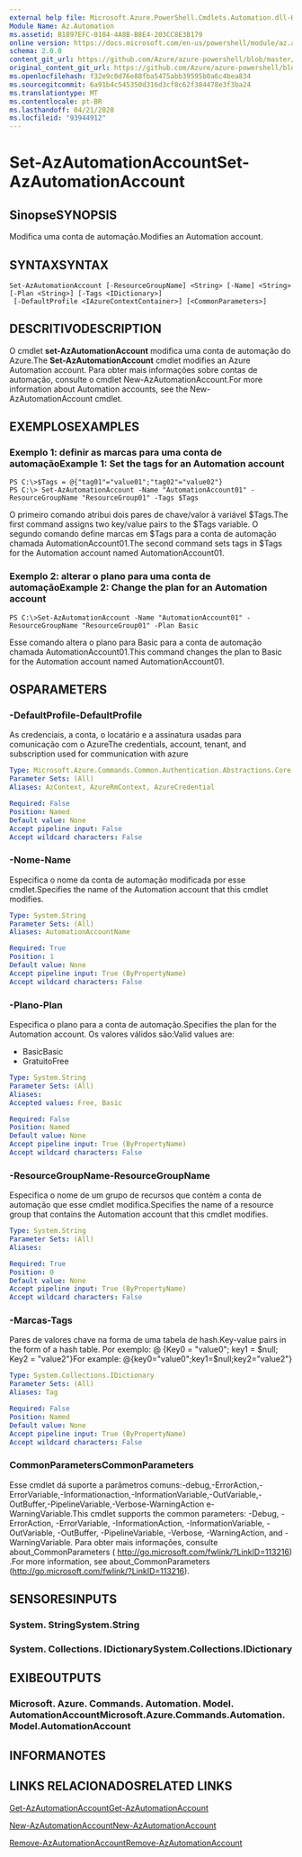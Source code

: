 ```yaml
---
external help file: Microsoft.Azure.PowerShell.Cmdlets.Automation.dll-Help.xml
Module Name: Az.Automation
ms.assetid: B1897EFC-0184-4A8B-B8E4-203CC8E3B179
online version: https://docs.microsoft.com/en-us/powershell/module/az.automation/set-azautomationaccount
schema: 2.0.0
content_git_url: https://github.com/Azure/azure-powershell/blob/master/src/Automation/Automation/help/Set-AzAutomationAccount.md
original_content_git_url: https://github.com/Azure/azure-powershell/blob/master/src/Automation/Automation/help/Set-AzAutomationAccount.md
ms.openlocfilehash: f32e9c0d76e88fba5475abb39595b0a6c4bea834
ms.sourcegitcommit: 6a91b4c545350d316d3cf8c62f384478e3f3ba24
ms.translationtype: MT
ms.contentlocale: pt-BR
ms.lasthandoff: 04/21/2020
ms.locfileid: "93944912"
---
```

# <span data-ttu-id="9060d-101">Set-AzAutomationAccount</span><span class="sxs-lookup"><span data-stu-id="9060d-101">Set-AzAutomationAccount</span></span>

## <span data-ttu-id="9060d-102">Sinopse</span><span class="sxs-lookup"><span data-stu-id="9060d-102">SYNOPSIS</span></span>
<span data-ttu-id="9060d-103">Modifica uma conta de automação.</span><span class="sxs-lookup"><span data-stu-id="9060d-103">Modifies an Automation account.</span></span>

## <span data-ttu-id="9060d-104">SYNTAX</span><span class="sxs-lookup"><span data-stu-id="9060d-104">SYNTAX</span></span>

```
Set-AzAutomationAccount [-ResourceGroupName] <String> [-Name] <String> [-Plan <String>] [-Tags <IDictionary>]
 [-DefaultProfile <IAzureContextContainer>] [<CommonParameters>]
```

## <span data-ttu-id="9060d-105">DESCRITIVO</span><span class="sxs-lookup"><span data-stu-id="9060d-105">DESCRIPTION</span></span>
<span data-ttu-id="9060d-106">O cmdlet **set-AzAutomationAccount** modifica uma conta de automação do Azure.</span><span class="sxs-lookup"><span data-stu-id="9060d-106">The **Set-AzAutomationAccount** cmdlet modifies an Azure Automation account.</span></span>
<span data-ttu-id="9060d-107">Para obter mais informações sobre contas de automação, consulte o cmdlet New-AzAutomationAccount.</span><span class="sxs-lookup"><span data-stu-id="9060d-107">For more information about Automation accounts, see the New-AzAutomationAccount cmdlet.</span></span>

## <span data-ttu-id="9060d-108">EXEMPLOS</span><span class="sxs-lookup"><span data-stu-id="9060d-108">EXAMPLES</span></span>

### <span data-ttu-id="9060d-109">Exemplo 1: definir as marcas para uma conta de automação</span><span class="sxs-lookup"><span data-stu-id="9060d-109">Example 1: Set the tags for an Automation account</span></span>
```
PS C:\>$Tags = @{"tag01"="value01";"tag02"="value02"}
PS C:\> Set-AzAutomationAccount -Name "AutomationAccount01" -ResourceGroupName "ResourceGroup01" -Tags $Tags
```

<span data-ttu-id="9060d-110">O primeiro comando atribui dois pares de chave/valor à variável $Tags.</span><span class="sxs-lookup"><span data-stu-id="9060d-110">The first command assigns two key/value pairs to the $Tags variable.</span></span>
<span data-ttu-id="9060d-111">O segundo comando define marcas em $Tags para a conta de automação chamada AutomationAccount01.</span><span class="sxs-lookup"><span data-stu-id="9060d-111">The second command sets tags in $Tags for the Automation account named AutomationAccount01.</span></span>

### <span data-ttu-id="9060d-112">Exemplo 2: alterar o plano para uma conta de automação</span><span class="sxs-lookup"><span data-stu-id="9060d-112">Example 2: Change the plan for an Automation account</span></span>
```
PS C:\>Set-AzAutomationAccount -Name "AutomationAccount01" -ResourceGroupName "ResourceGroup01" -Plan Basic
```

<span data-ttu-id="9060d-113">Esse comando altera o plano para Basic para a conta de automação chamada AutomationAccount01.</span><span class="sxs-lookup"><span data-stu-id="9060d-113">This command changes the plan to Basic for the Automation account named AutomationAccount01.</span></span>

## <span data-ttu-id="9060d-114">OS</span><span class="sxs-lookup"><span data-stu-id="9060d-114">PARAMETERS</span></span>

### <span data-ttu-id="9060d-115">-DefaultProfile</span><span class="sxs-lookup"><span data-stu-id="9060d-115">-DefaultProfile</span></span>
<span data-ttu-id="9060d-116">As credenciais, a conta, o locatário e a assinatura usadas para comunicação com o Azure</span><span class="sxs-lookup"><span data-stu-id="9060d-116">The credentials, account, tenant, and subscription used for communication with azure</span></span>

```yaml
Type: Microsoft.Azure.Commands.Common.Authentication.Abstractions.Core.IAzureContextContainer
Parameter Sets: (All)
Aliases: AzContext, AzureRmContext, AzureCredential

Required: False
Position: Named
Default value: None
Accept pipeline input: False
Accept wildcard characters: False
```

### <span data-ttu-id="9060d-117">-Nome</span><span class="sxs-lookup"><span data-stu-id="9060d-117">-Name</span></span>
<span data-ttu-id="9060d-118">Especifica o nome da conta de automação modificada por esse cmdlet.</span><span class="sxs-lookup"><span data-stu-id="9060d-118">Specifies the name of the Automation account that this cmdlet modifies.</span></span>

```yaml
Type: System.String
Parameter Sets: (All)
Aliases: AutomationAccountName

Required: True
Position: 1
Default value: None
Accept pipeline input: True (ByPropertyName)
Accept wildcard characters: False
```

### <span data-ttu-id="9060d-119">-Plano</span><span class="sxs-lookup"><span data-stu-id="9060d-119">-Plan</span></span>
<span data-ttu-id="9060d-120">Especifica o plano para a conta de automação.</span><span class="sxs-lookup"><span data-stu-id="9060d-120">Specifies the plan for the Automation account.</span></span>
<span data-ttu-id="9060d-121">Os valores válidos são:</span><span class="sxs-lookup"><span data-stu-id="9060d-121">Valid values are:</span></span>
- <span data-ttu-id="9060d-122">Basic</span><span class="sxs-lookup"><span data-stu-id="9060d-122">Basic</span></span>
- <span data-ttu-id="9060d-123">Gratuito</span><span class="sxs-lookup"><span data-stu-id="9060d-123">Free</span></span>

```yaml
Type: System.String
Parameter Sets: (All)
Aliases:
Accepted values: Free, Basic

Required: False
Position: Named
Default value: None
Accept pipeline input: True (ByPropertyName)
Accept wildcard characters: False
```

### <span data-ttu-id="9060d-124">-ResourceGroupName</span><span class="sxs-lookup"><span data-stu-id="9060d-124">-ResourceGroupName</span></span>
<span data-ttu-id="9060d-125">Especifica o nome de um grupo de recursos que contém a conta de automação que esse cmdlet modifica.</span><span class="sxs-lookup"><span data-stu-id="9060d-125">Specifies the name of a resource group that contains the Automation account that this cmdlet modifies.</span></span>

```yaml
Type: System.String
Parameter Sets: (All)
Aliases:

Required: True
Position: 0
Default value: None
Accept pipeline input: True (ByPropertyName)
Accept wildcard characters: False
```

### <span data-ttu-id="9060d-126">-Marcas</span><span class="sxs-lookup"><span data-stu-id="9060d-126">-Tags</span></span>
<span data-ttu-id="9060d-127">Pares de valores chave na forma de uma tabela de hash.</span><span class="sxs-lookup"><span data-stu-id="9060d-127">Key-value pairs in the form of a hash table.</span></span> <span data-ttu-id="9060d-128">Por exemplo: @ {Key0 = "value0"; key1 = $null; Key2 = "value2"}</span><span class="sxs-lookup"><span data-stu-id="9060d-128">For example: @{key0="value0";key1=$null;key2="value2"}</span></span>

```yaml
Type: System.Collections.IDictionary
Parameter Sets: (All)
Aliases: Tag

Required: False
Position: Named
Default value: None
Accept pipeline input: True (ByPropertyName)
Accept wildcard characters: False
```

### <span data-ttu-id="9060d-129">CommonParameters</span><span class="sxs-lookup"><span data-stu-id="9060d-129">CommonParameters</span></span>
<span data-ttu-id="9060d-130">Esse cmdlet dá suporte a parâmetros comuns:-debug,-ErrorAction,-ErrorVariable,-Informationaction,-InformationVariable,-OutVariable,-OutBuffer,-PipelineVariable,-Verbose-WarningAction e-WarningVariable.</span><span class="sxs-lookup"><span data-stu-id="9060d-130">This cmdlet supports the common parameters: -Debug, -ErrorAction, -ErrorVariable, -InformationAction, -InformationVariable, -OutVariable, -OutBuffer, -PipelineVariable, -Verbose, -WarningAction, and -WarningVariable.</span></span> <span data-ttu-id="9060d-131">Para obter mais informações, consulte about_CommonParameters ( http://go.microsoft.com/fwlink/?LinkID=113216) .</span><span class="sxs-lookup"><span data-stu-id="9060d-131">For more information, see about_CommonParameters (http://go.microsoft.com/fwlink/?LinkID=113216).</span></span>

## <span data-ttu-id="9060d-132">SENSORES</span><span class="sxs-lookup"><span data-stu-id="9060d-132">INPUTS</span></span>

### <span data-ttu-id="9060d-133">System. String</span><span class="sxs-lookup"><span data-stu-id="9060d-133">System.String</span></span>

### <span data-ttu-id="9060d-134">System. Collections. IDictionary</span><span class="sxs-lookup"><span data-stu-id="9060d-134">System.Collections.IDictionary</span></span>

## <span data-ttu-id="9060d-135">EXIBE</span><span class="sxs-lookup"><span data-stu-id="9060d-135">OUTPUTS</span></span>

### <span data-ttu-id="9060d-136">Microsoft. Azure. Commands. Automation. Model. AutomationAccount</span><span class="sxs-lookup"><span data-stu-id="9060d-136">Microsoft.Azure.Commands.Automation.Model.AutomationAccount</span></span>

## <span data-ttu-id="9060d-137">INFORMA</span><span class="sxs-lookup"><span data-stu-id="9060d-137">NOTES</span></span>

## <span data-ttu-id="9060d-138">LINKS RELACIONADOS</span><span class="sxs-lookup"><span data-stu-id="9060d-138">RELATED LINKS</span></span>

[<span data-ttu-id="9060d-139">Get-AzAutomationAccount</span><span class="sxs-lookup"><span data-stu-id="9060d-139">Get-AzAutomationAccount</span></span>](./Get-AzAutomationAccount.md)

[<span data-ttu-id="9060d-140">New-AzAutomationAccount</span><span class="sxs-lookup"><span data-stu-id="9060d-140">New-AzAutomationAccount</span></span>](./New-AzAutomationAccount.md)

[<span data-ttu-id="9060d-141">Remove-AzAutomationAccount</span><span class="sxs-lookup"><span data-stu-id="9060d-141">Remove-AzAutomationAccount</span></span>](./Remove-AzAutomationAccount.md)

